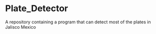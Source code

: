 # Plate_Detector
A repository containing a program that can detect most of the plates in Jalisco Mexico
